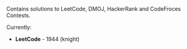 Contains solutions to LeetCode, DMOJ, HackerRank and CodeFroces Contests.

Currently:
- **LeetCode** - 1944 (knight)
